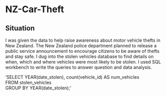 # NZ-Car-Theft
## Situation 
I was given the data to help raise awareness about motor vehicle thefts in New Zealand. The New Zealand police department planned to release a public service announcement to encourage citizens to be aware of thefts and stay safe. I dug into the stolen vehicles database to find details on when, which and where vehicles were most likely to be stolen. I used SQL workbench to write the queries to answer question and data analysis.

‘SELECT YEAR(date_stolen), count(vehicle_id) AS num_vehicles  
FROM stolen_vehicles  
GROUP BY YEAR(date_stolen);’

